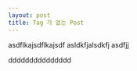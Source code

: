 ```yaml
---
layout: post
title: Tag 가 없는 Post
---
```


asdflkajsdflkajsdf
asldkfjalsdkfj
asdfjj


ddddddddddddddd
